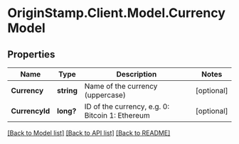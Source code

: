 # OriginStamp.Client.Model.CurrencyModel
## Properties

Name | Type | Description | Notes
------------ | ------------- | ------------- | -------------
**Currency** | **string** | Name of the currency (uppercase) | [optional] 
**CurrencyId** | **long?** | ID of the currency, e.g. 0: Bitcoin 1: Ethereum | [optional] 

[[Back to Model list]](../README.md#documentation-for-models) [[Back to API list]](../README.md#documentation-for-api-endpoints) [[Back to README]](../README.md)

